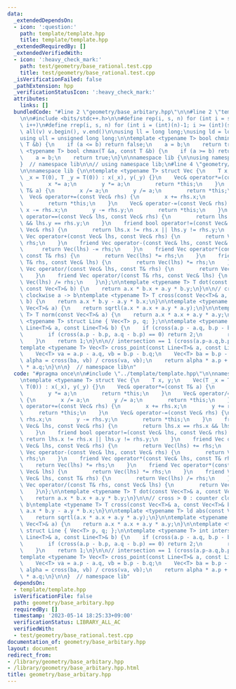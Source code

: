 ```yaml
---
data:
  _extendedDependsOn:
  - icon: ':question:'
    path: template/template.hpp
    title: template/template.hpp
  _extendedRequiredBy: []
  _extendedVerifiedWith:
  - icon: ':heavy_check_mark:'
    path: test/geometry/base_rational.test.cpp
    title: test/geometry/base_rational.test.cpp
  _isVerificationFailed: false
  _pathExtension: hpp
  _verificationStatusIcon: ':heavy_check_mark:'
  attributes:
    links: []
  bundledCode: "#line 2 \"geometry/base_arbitary.hpp\"\n\n#line 2 \"template/template.hpp\"\
    \n\n#include <bits/stdc++.h>\n\n#define rep(i, s, n) for (int i = s; i < (int)(n);\
    \ i++)\n#define rrep(i, s, n) for (int i = (int)(n)-1; i >= (int)(s); i--)\n#define\
    \ all(v) v.begin(), v.end()\n\nusing ll = long long;\nusing ld = long double;\n\
    using ull = unsigned long long;\n\ntemplate <typename T> bool chmin(T &a, const\
    \ T &b) {\n    if (a <= b) return false;\n    a = b;\n    return true;\n}\ntemplate\
    \ <typename T> bool chmax(T &a, const T &b) {\n    if (a >= b) return false;\n\
    \    a = b;\n    return true;\n}\n\nnamespace lib {\n\nusing namespace std;\n\n\
    }  // namespace lib\n\n// using namespace lib;\n#line 4 \"geometry/base_arbitary.hpp\"\
    \n\nnamespace lib {\n\ntemplate <typename T> struct Vec {\n    T x, y;\n    Vec(T\
    \ _x = T(0), T _y = T(0)) : x(_x), y(_y) {}\n    Vec& operator*=(const T& a) {\n\
    \        x *= a;\n        y *= a;\n        return *this;\n    }\n    Vec& operator/=(const\
    \ T& a) {\n        x /= a;\n        y /= a;\n        return *this;\n    }\n  \
    \  Vec& operator+=(const Vec& rhs) {\n        x += rhs.x;\n        y += rhs.y;\n\
    \        return *this;\n    }\n    Vec& operator-=(const Vec& rhs) {\n       \
    \ x -= rhs.x;\n        y -= rhs.y;\n        return *this;\n    }\n    friend bool\
    \ operator==(const Vec& lhs, const Vec& rhs) {\n        return lhs.x == rhs.x\
    \ && lhs.y == rhs.y;\n    }\n    friend bool operator!=(const Vec& lhs, const\
    \ Vec& rhs) {\n        return lhs.x != rhs.x || lhs.y != rhs.y;\n    }\n    friend\
    \ Vec operator+(const Vec& lhs, const Vec& rhs) {\n        return Vec(lhs) +=\
    \ rhs;\n    }\n    friend Vec operator-(const Vec& lhs, const Vec& rhs) {\n  \
    \      return Vec(lhs) -= rhs;\n    }\n    friend Vec operator*(const Vec& lhs,\
    \ const T& rhs) {\n        return Vec(lhs) *= rhs;\n    }\n    friend Vec operator*(const\
    \ T& rhs, const Vec& lhs) {\n        return Vec(lhs) *= rhs;\n    }\n    friend\
    \ Vec operator/(const Vec& lhs, const T& rhs) {\n        return Vec(lhs) /= rhs;\n\
    \    }\n    friend Vec operator/(const T& rhs, const Vec& lhs) {\n        return\
    \ Vec(lhs) /= rhs;\n    }\n};\n\ntemplate <typename T> T dot(const Vec<T>& a,\
    \ const Vec<T>& b) {\n    return a.x * b.x + a.y * b.y;\n}\n\n// cross > 0 : counter\
    \ clockwise a -> b\ntemplate <typename T> T cross(const Vec<T>& a, const Vec<T>&\
    \ b) {\n    return a.x * b.y - a.y * b.x;\n}\n\ntemplate <typename T> ld abs(const\
    \ Vec<T>& a) {\n    return sqrtl(a.x * a.x + a.y * a.y);\n}\n\ntemplate <typename\
    \ T> T norm(const Vec<T>& a) {\n    return a.x * a.x + a.y * a.y;\n}\n\ntemplate\
    \ <typename T> struct Line { Vec<T> p, q; };\n\ntemplate <typename T> int intersection(const\
    \ Line<T>& a, const Line<T>& b) {\n    if (cross(a.p - a.q, b.p - b.q) == 0) {\n\
    \        if (cross(a.p - b.p, a.q - b.p) == 0) return 2;\n        return 0;\n\
    \    }\n    return 1;\n}\n\n// intersection == 1 (cross(a.p-a.q,b.p-b.q) != 0)\n\
    template <typename T> Vec<T> cross_point(const Line<T>& a, const Line<T>& b) {\n\
    \    Vec<T> va = a.p - a.q, vb = b.p - b.q;\n    Vec<T> ba = b.p - a.q;\n    T\
    \ alpha = cross(ba, vb) / cross(va, vb);\n    return alpha * a.p + (1 - alpha)\
    \ * a.q;\n}\n\n}  // namespace lib\n"
  code: "#pragma once\n\n#include \"../template/template.hpp\"\n\nnamespace lib {\n\
    \ntemplate <typename T> struct Vec {\n    T x, y;\n    Vec(T _x = T(0), T _y =\
    \ T(0)) : x(_x), y(_y) {}\n    Vec& operator*=(const T& a) {\n        x *= a;\n\
    \        y *= a;\n        return *this;\n    }\n    Vec& operator/=(const T& a)\
    \ {\n        x /= a;\n        y /= a;\n        return *this;\n    }\n    Vec&\
    \ operator+=(const Vec& rhs) {\n        x += rhs.x;\n        y += rhs.y;\n   \
    \     return *this;\n    }\n    Vec& operator-=(const Vec& rhs) {\n        x -=\
    \ rhs.x;\n        y -= rhs.y;\n        return *this;\n    }\n    friend bool operator==(const\
    \ Vec& lhs, const Vec& rhs) {\n        return lhs.x == rhs.x && lhs.y == rhs.y;\n\
    \    }\n    friend bool operator!=(const Vec& lhs, const Vec& rhs) {\n       \
    \ return lhs.x != rhs.x || lhs.y != rhs.y;\n    }\n    friend Vec operator+(const\
    \ Vec& lhs, const Vec& rhs) {\n        return Vec(lhs) += rhs;\n    }\n    friend\
    \ Vec operator-(const Vec& lhs, const Vec& rhs) {\n        return Vec(lhs) -=\
    \ rhs;\n    }\n    friend Vec operator*(const Vec& lhs, const T& rhs) {\n    \
    \    return Vec(lhs) *= rhs;\n    }\n    friend Vec operator*(const T& rhs, const\
    \ Vec& lhs) {\n        return Vec(lhs) *= rhs;\n    }\n    friend Vec operator/(const\
    \ Vec& lhs, const T& rhs) {\n        return Vec(lhs) /= rhs;\n    }\n    friend\
    \ Vec operator/(const T& rhs, const Vec& lhs) {\n        return Vec(lhs) /= rhs;\n\
    \    }\n};\n\ntemplate <typename T> T dot(const Vec<T>& a, const Vec<T>& b) {\n\
    \    return a.x * b.x + a.y * b.y;\n}\n\n// cross > 0 : counter clockwise a ->\
    \ b\ntemplate <typename T> T cross(const Vec<T>& a, const Vec<T>& b) {\n    return\
    \ a.x * b.y - a.y * b.x;\n}\n\ntemplate <typename T> ld abs(const Vec<T>& a) {\n\
    \    return sqrtl(a.x * a.x + a.y * a.y);\n}\n\ntemplate <typename T> T norm(const\
    \ Vec<T>& a) {\n    return a.x * a.x + a.y * a.y;\n}\n\ntemplate <typename T>\
    \ struct Line { Vec<T> p, q; };\n\ntemplate <typename T> int intersection(const\
    \ Line<T>& a, const Line<T>& b) {\n    if (cross(a.p - a.q, b.p - b.q) == 0) {\n\
    \        if (cross(a.p - b.p, a.q - b.p) == 0) return 2;\n        return 0;\n\
    \    }\n    return 1;\n}\n\n// intersection == 1 (cross(a.p-a.q,b.p-b.q) != 0)\n\
    template <typename T> Vec<T> cross_point(const Line<T>& a, const Line<T>& b) {\n\
    \    Vec<T> va = a.p - a.q, vb = b.p - b.q;\n    Vec<T> ba = b.p - a.q;\n    T\
    \ alpha = cross(ba, vb) / cross(va, vb);\n    return alpha * a.p + (1 - alpha)\
    \ * a.q;\n}\n\n}  // namespace lib"
  dependsOn:
  - template/template.hpp
  isVerificationFile: false
  path: geometry/base_arbitary.hpp
  requiredBy: []
  timestamp: '2023-05-14 18:25:33+09:00'
  verificationStatus: LIBRARY_ALL_AC
  verifiedWith:
  - test/geometry/base_rational.test.cpp
documentation_of: geometry/base_arbitary.hpp
layout: document
redirect_from:
- /library/geometry/base_arbitary.hpp
- /library/geometry/base_arbitary.hpp.html
title: geometry/base_arbitary.hpp
---
```

